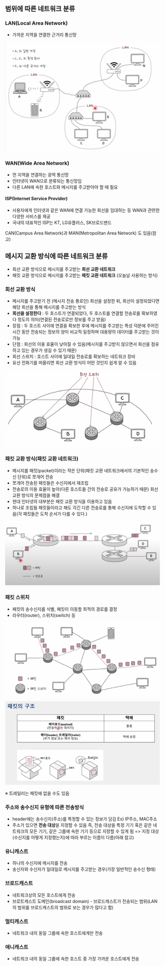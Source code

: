 
## 범위에 따른 네트워크 분류
### LAN(Local Area Network)
- 가까운 지역을 연결한 근거리 통신망

![](../../README_resources/Pasted%20image%2020240903225711.png)

### WAN(Wide Area Network)
- 먼 지역을 연결하는 광역 통신망
- 인터넷이 WAN으로 분류되는 통신망임
- 다른 LAN에 속한 호스트와 메시지를 주고받아야 할 때 필요

#### ISP(Internet Service Provider)
- 사용자에게 인터넷과 같은 WAN에 연결 가능한 회선을 임대하는 등 WAN과 관련한 다양한 서비스를 제공
- 국내의 대표적인 ISP는 KT, LG유플러스, SK브로드밴드

CAN(Campus Area Network)과 MAN(Metropolitan Area Network) 도 있음(참고)


## 메시지 교환 방식에 따른 네트워크 분류
- 회선 교환 방식으로 메시지를 주고받는 **회선 교환 네트워크**
- 패킷 교환 방식으로 메시지를 주고받는 **패킷 교환 네트워크** (오늘날 사용하는 방식)

### 회선 교환 방식
- 메시지를 주고받기 전 (메시지 전송 통로인) 회선을 설정한 뒤, 회선이 설정되었다면 해당 회선을 통해 메시지를 주고받는 방식
- **회선을 설정한다** : 두 호스트가 연결되었다, 두 호스트를 연결할 전송로를 확보하였다 정도의 의미(연결된 전송로로만 정보를 주고 받음)
- 장점 : 두 호스트 사이에 연결을 확보한 후에 메시지를 주고받는 특성 덕분에 주어진 시간 동안 전송되는 정보의 양이 비교적 일정하며 대용량의 데이터를 주고받는 것이 가능
- 단점 : 회선의 이용 효율이 낮아질 수 있음(메시지를 주고받지 않으면서 회선을 점유하고 있는 경우가 생길 수 있기 때문)
- 회선 스위치 : 호스트 사이에 일대일 전송로를 확보하는 네트워크 장비
- 유선 전화기를 떠올리면 회선 교환 방식이 어떤 것인지 쉽게 알 수 있음

![](../../README_resources/Pasted%20image%2020240903225949.png)

### 패킷 교환 방식(패킷 교환 네트워크)
- 메시지를 패킷(packet)이라는 작은 단위(패킷 교환 네트워크에서의 기본적인 송수신 단위)로 쪼개어 전송
- 쪼개어 전송된 패킷들은 수신지에서 재조립
- 전송로의 이용 효율이 높아(다른 호스트들 간의 전송로 공유가 가능하기 때문) 회선 교환 방식의 문제점을 해결
- 현대 인터넷의 대부분은 패킷 교환 방식을 이용하고 있음
- 하나로 조립될 패킷들이라고 해도 각긴 다른 전송로를 통해 수신지에 도착할 수 있음(각 패킷들은 도착 순서가 다를 수 있다.)

![](../../README_resources/Pasted%20image%2020240903225743.png)

### 패킷 스위치
- 패킷의 송수신지를 식별, 패킷이 이동할 최적의 경로를 결정
- 라우터(router), 스위치(switch) 등

![](../../README_resources/Pasted%20image%2020240903225808.png)

![](../../README_resources/Pasted%20image%2020240903225859.png)

※ 트레일러는 패킷에 없을 수도 있음

### 주소와 송수신지 유형에 따른 전송방식
- header에는 송수신지(주소)를 특정할 수 있는 정보가 담김 Ex) IP주소, MAC주소
- 주소가 있으면 **전송 대상**을 지정할 수 있음 즉, 전송 대상을 특정 기기 혹은 같은 네트워크의 모든 기기, 같은 그룹에 속한 기기 등으로 지정할 수 있게 됨 => 지정 대상(수신지를 어떻게 지정했는지)에 따라 부르는 이름이 다름(아래 참고)

### 유니캐스트
- 하나의 수신지에 메시지를 전송
- 송신자와 수신자가 일대일로 메시지를 주고받는 경우(가장 일반적인 송수신 형태)

### 브로드캐스트
- 네트워크상의 모든 호스트에게 전송
- 브로트캐스트 도메인(broadcast domain) - 브로드캐스트가 전송되는 범위(LAN의 범위를 브로드캐스트의 범위로 보는 경우가 많다고 함)

### 멀티캐스트
- 네트워크 내의 동일 그룹에 속한 호스트에게만 전송

### 애니캐스트
- 네트워크 내의 동일 그룹에 속한 호스트 중 가장 가까운 호스트에게 전송

